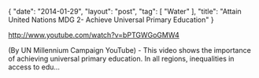 {
   "date": "2014-01-29",
   "layout": "post",
   "tag": [
      "Water"
   ],
   "title": "Attain United Nations MDG 2- Achieve Universal Primary Education"
}

http://www.youtube.com/watch?v=bPTGWGoGMW4  

(By UN Millennium Campaign YouTube) - This video shows the importance of achieving universal primary education. In all regions, inequalities in access to edu...